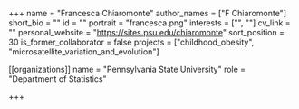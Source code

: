+++
name = "Francesca Chiaromonte"
author_names = ["F Chiaromonte"]
short_bio = ""
id = ""
portrait = "francesca.png"
interests = ["", ""]
cv_link = ""
personal_website = "https://sites.psu.edu/chiaromonte"
sort_position = 30
is_former_collaborator = false
projects = ["childhood_obesity", "microsatellite_variation_and_evolution"]

[[organizations]]
    name = "Pennsylvania State University"
    role = "Department of Statistics"


+++


